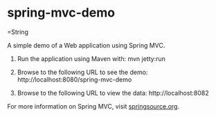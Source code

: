 spring-mvc-demo
===

=String

A simple demo of a Web application using Spring MVC.

1) Run the application using Maven with: mvn jetty:run

2) Browse to the following URL to see the demo: http://localhost:8080/spring-mvc-demo

3) Browse to the following URL to view the data: http://localhost:8082

For more information on Spring MVC, visit [springsource.org].

[springsource.org]:http://springsource.org
